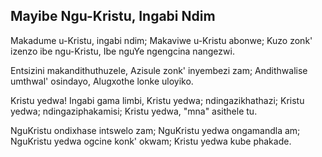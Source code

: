 ## Mayibe Ngu-Kristu, Ingabi Ndim

Makadume u-Kristu, ingabi ndim;
Makaviwe u-Kristu abonwe;
Kuzo zonk' izenzo ibe ngu-Kristu,
Ibe nguYe ngengcina nangezwi.

Entsizini makandithuthuzele,
Azisule zonk' inyembezi zam;
Andithwalise umthwal' osindayo,
Alugxothe lonke uloyiko.

Kristu yedwa! Ingabi gama limbi,
Kristu yedwa; ndingazikhathazi;
Kristu yedwa; ndingaziphakamisi;
Kristu yedwa, "mna" asithele tu.

NguKristu ondixhase intswelo zam;
NguKristu yedwa ongamandla am;
NguKristu yedwa ogcine konk' okwam;
Kristu yedwa kube phakade.


